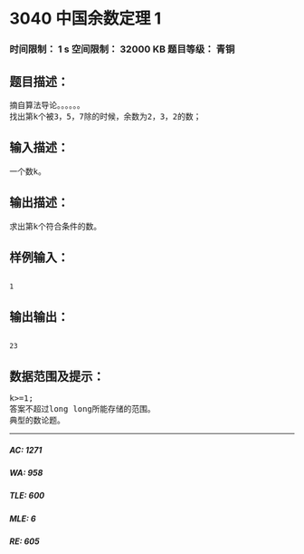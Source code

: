 # 3040 中国余数定理 1   
### 时间限制： 1 s     空间限制： 32000 KB     题目等级： 青铜  
## 题目描述：  

<pre>
摘自算法导论。。。。。。
找出第k个被3，5，7除的时候，余数为2，3，2的数；
</pre>
  
  
## 输入描述：  

<pre>
一个数k。
</pre>
  
  
## 输出描述：  

<pre>
求出第k个符合条件的数。
</pre>
  
  
## 样例输入：  

<pre><code>
1
</code></pre>
  
  
## 输出输出：  

<pre><code>
23
</code></pre>
  
  
## 数据范围及提示：  

<pre>
k>=1;
答案不超过long long所能存储的范围。
典型的数论题。
</pre>
  
  
***  

##### AC: 1271  
##### WA: 958  
##### TLE: 600  
##### MLE: 6  
##### RE: 605  
